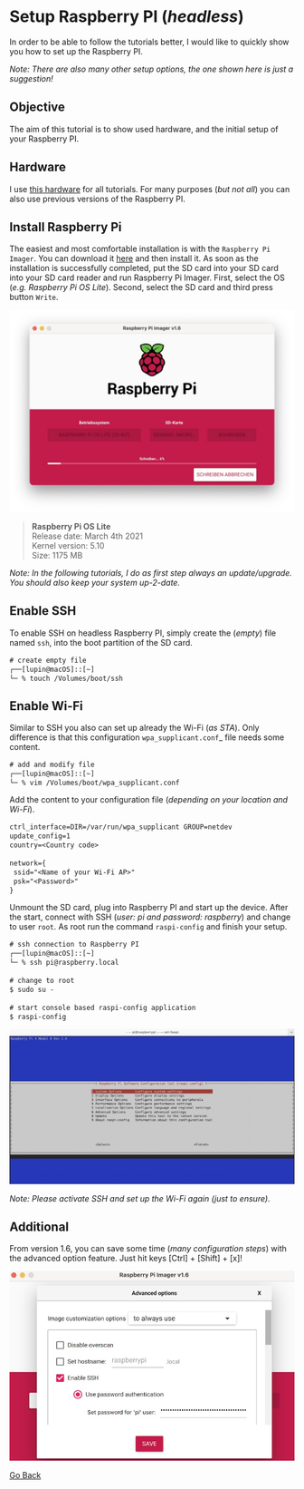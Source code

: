 # Setup Raspberry PI (_headless_)

In order to be able to follow the tutorials better, I would like to quickly show you how to set up the Raspberry PI.

_Note: There are also many other setup options, the one shown here is just a suggestion!_

## Objective

The aim of this tutorial is to show used hardware, and the initial setup of your Raspberry PI.

## Hardware

I use [this hardware](https://www.raspberrypi.org/products/raspberry-pi-4-model-b/?variant=raspberry-pi-4-model-b-8gb) for all tutorials. For many purposes (_but not all_) you can also use previous versions of the Raspberry PI.

## Install Raspberry Pi

The easiest and most comfortable installation is with the `Raspberry Pi Imager`. You can download it [here](https://www.raspberrypi.org/software/) and then install it. As soon as the installation is successfully completed, put the SD card into your SD card into your SD card reader and run Raspberry Pi Imager. First, select the OS (_e.g. Raspberry Pi OS Lite_). Second, select the SD card and third press button `Write`. 

![Raspberry Pi Imager](./RaspberryPI_ImageBuilder.jpg)

> **Raspberry Pi OS Lite**<br>
Release date: March 4th 2021<br>
Kernel version: 5.10<br>
Size: 1175 MB

_Note: In the following tutorials, I do as first step always an update/upgrade. You should also keep your system up-2-date._

## Enable SSH

To enable SSH on headless Raspberry PI, simply create the (_empty_) file named `ssh`, into the boot partition of the SD card.

```shell
# create empty file
┌──[lupin@macOS]::[~]
└─ % touch /Volumes/boot/ssh
```

## Enable Wi-Fi

Similar to SSH you also can set up already the Wi-Fi (_as STA_). Only difference is that this configuration `wpa_supplicant.conf`_ file needs some content.

```shell
# add and modify file
┌──[lupin@macOS]::[~]
└─ % vim /Volumes/boot/wpa_supplicant.conf
```

Add the content to your configuration file (_depending on your location and Wi-Fi_).

```
ctrl_interface=DIR=/var/run/wpa_supplicant GROUP=netdev
update_config=1
country=<Country code>

network={
 ssid="<Name of your Wi-Fi AP>"
 psk="<Password>"
}
```

Unmount the SD card, plug into Raspberry PI and start up the device. After the start, connect with SSH (_user: pi and password: raspberry_) and change to user `root`. As root run the command `raspi-config` and finish your setup.

```shell
# ssh connection to Raspberry PI
┌──[lupin@macOS]::[~]
└─ % ssh pi@raspberry.local

# change to root
$ sudo su -

# start console based raspi-config application
$ raspi-config
```

![raspi-config](./raspi-config.jpg)

_Note: Please activate SSH and set up the Wi-Fi again (_just to ensure_)._

## Additional

From version 1.6, you can save some time (_many configuration steps_) with the advanced option feature. Just hit keys [Ctrl] + [Shift] + [x]!

![Advanced Options](./advanced_options.jpg)

[Go Back](../readme.md)
